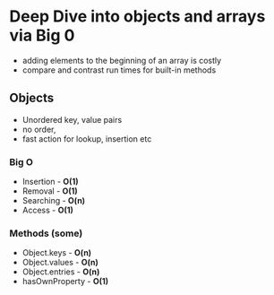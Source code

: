 # Deep Dive into objects and arrays via Big 0

- adding elements to the beginning of an array is costly
- compare and contrast run times for built-in methods

## Objects

- Unordered key, value pairs
- no order,
- fast action for lookup, insertion etc

### Big O

- Insertion - **O(1)**
- Removal - **O(1)**
- Searching - **O(n)**
- Access - **O(1)**

### Methods (some)

- Object.keys - **O(n)**
- Object.values - **O(n)**
- Object.entries - **O(n)**
- hasOwnProperty - **O(1)**
